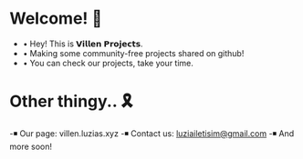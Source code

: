 # Welcome! 🏴
- • Hey! This is 𝗩𝗶𝗹𝗹𝗲𝗻 𝗣𝗿𝗼𝗷𝗲𝗰𝘁𝘀.
- • Making some community-free projects shared on github!
- • You can check our projects, take your time.

# Other thingy.. 🎗️
-◾ Our page: villen.luzias.xyz
-◾ Contact us: luziailetisim@gmail.com
-◾ And more soon!
